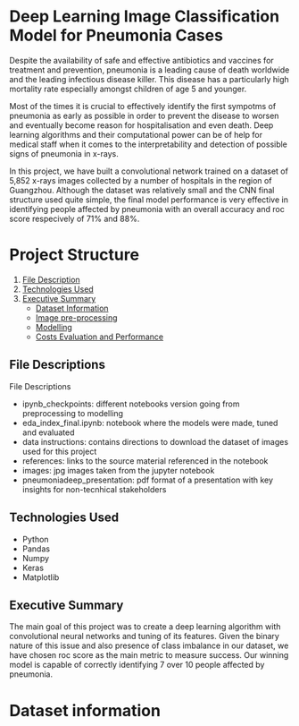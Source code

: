 # Deep Learning Image Classification Model for Pneumonia Cases


Despite the availability of safe and effective antibiotics and vaccines for treatment and prevention, pneumonia is a leading cause of death worldwide and the leading infectious disease killer. This disease has a particularly high mortality rate especially amongst children of age 5 and younger. 

Most of the times it is crucial to effectively identify the first sympotms of pneumonia as early as possible in order to prevent the disease to worsen and eventually become reason for hospitalisation and even death. Deep learning algorithms and their computational power can be of help for medical staff when it comes to the interpretability and detection of possible signs of pneumonia in x-rays.

In this project, we have built a convolutional network trained on a dataset of 5,852 x-rays images collected by a number of hospitals in the region of Guangzhou. Although the dataset was relatively small and the CNN final structure used quite simple, the final model performance is very effective in identifying people affected by pneumonia with an overall accuracy and roc score respecively of 71% and 88%. 


# Project Structure

1. [ File Description ](#file_descriptions)
2. [ Technologies Used ](#technologies_used)
3. [ Executive Summary ](#executive_summary)
    * [ Dataset Information ](#dataset_info)
    * [ Image pre-processing ](#data_cleaning)
    * [ Modelling ](#modelling)
    * [ Costs Evaluation and Performance ](#insights)
  


<a name="file_descriptions"></a>
## File Descriptions

File Descriptions
- ipynb_checkpoints: different notebooks version going from preprocessing to modelling
- eda_index_final.ipynb: notebook where the models were made, tuned and evaluated
- data instructions: contains directions to download the dataset of images used for this project
- references: links to the source material referenced in the notebook
- images: jpg images taken from the jupyter notebook
- pneumoniadeep_presentation: pdf format of a presentation with key insights for non-tecnhical stakeholders


<a name="#technologies_used"></a>

## Technologies Used
- Python
- Pandas
- Numpy
- Keras
- Matplotlib


<a name="##executive_summary"></a>

## Executive Summary

The main goal of this project was to create a deep learning algorithm with convolutional neural networks and tuning of its features. Given the binary nature of this issue and also presence of class imbalance in our dataset, we have chosen roc score as the main metric to measure success. Our winning model is capable of correctly identifying 7 over 10 people affected by pneumonia.


# Dataset information 
